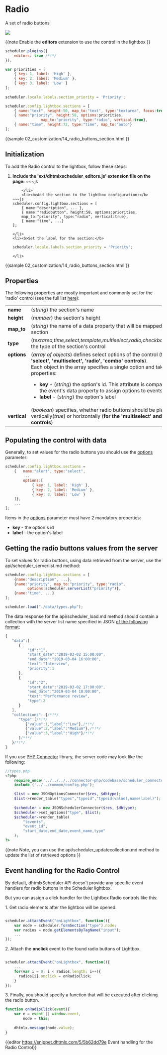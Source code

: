  Radio 
==============

A set of radio buttons

<img src="radio_editor.png"/>

{{note
Enable the **editors** extension to use the control in the lightbox
}}


~~~js
scheduler.plugins({
    editors: true /*!*/
});

var priorities = [
	{ key: 1, label: 'High' },
	{ key: 2, label: 'Medium' },
	{ key: 3, label: 'Low' }
];
            
scheduler.locale.labels.section_priority = 'Priority';

scheduler.config.lightbox.sections = [
	{ name:"text", height:50, map_to:"text", type:"textarea", focus:true },
	{ name:"priority", height:58, options:priorities, 
    			map_to:"priority", type:"radio", vertical:true},
	{ name:"time", height:72, type:"time", map_to:"auto"}
];
~~~

{{sample
	02_customization/14_radio_buttons_section.html
}}


Initialization
-----------------------
To add the Radio control to the lightbox, follow these steps:

<ol>
	<li><b>Include the 'ext/dhtmlxscheduler_editors.js' extension file on the page:</b>
~~~js
<script src="../codebase/ext/dhtmlxscheduler_editors.js"></script>

~~~
	</li>
    <li><b>Add the section to the lightbox configuration:</b>
~~~js
scheduler.config.lightbox.sections = [
	{ name:"description", ... },
	{ name:"radiobutton", height:58, options:priorities, 
    map_to:"priority", type:"radio", vertical:true},
    { name:"time", ...}
];
~~~
	</li>
    <li><b>Set the label for the section:</b>
~~~js
scheduler.locale.labels.section_priority = 'Priority';
~~~
	</li>
</ol>
     
{{sample
	02_customization/14_radio_buttons_section.html
}}

Properties
---------------------------------------------
The following properties are mostly important and commonly set for the 'radio' control (see the full list <a href="api/scheduler_lightbox_config.md">here</a>):

<table class="webixdoc_links">
	<tbody>
    	<tr>
			<td class="webixdoc_links0"><b>name</b></td>
			<td>(<i>string</i>) the section's name </td>
		</tr>
        <tr>
			<td class="webixdoc_links0"><b>height</b></td>
			<td>(<i>number</i>) the section's height</td>
		</tr>
        <tr>
			<td class="webixdoc_links0"><b>map_to</b></td>
			<td>(<i>string</i>) the name of a data property that will be mapped to the section</td>
		</tr>
        <tr>
			<td class="webixdoc_links0"><b>type</b></td>
			<td>(<i>textarea,time,select,template,multiselect,radio,checkbox,combo</i>) the type of the section's control</td>
		</tr>
        <tr>
			<td class="webixdoc_links0"  style="vertical-align: top;"><b>options</b></td>
			<td>(<i>array of objects</i>) defines select options of the control (<b>for 'select', 'multiselect', 'radio', 'combo' controls</b>).<br> Each object in the array specifies a single option and takes these properties:
            	<ul>
					<li><b>key</b> -   (<i>string</i>) the option's id. This attribute is compared with the event's data property to assign options to events</li>
					<li><b>label</b> -   (<i>string</i>) the option's label</li>
			</ul>
             </td>
		</tr>
		<tr>
			<td class="webixdoc_links0"><b>vertical</b></td>
			<td>(<i>boolean</i>) specifies, whether radio buttons should be placed vertically(<i>true</i>) or horizontally  (<b>for the 'multiselect' and 'radio'  controls</b>)</td>
		</tr>
    </tbody>
</table>



Populating the control with data
-------------------------------------------

Generally, to set values for the radio buttons you should use the [options](api/scheduler_lightbox_config.md) parameter:

~~~js
scheduler.config.lightbox.sections = 
	{  	name:"alert", type:"select", 
        ...
    	options:[
			{ key: 1, label: 'High' },
			{ key: 2, label: 'Medium' },
			{ key: 3, label: 'Low' }
	]},
    ...
];
~~~

Items in the  [options](api/scheduler_lightbox_config.md) parameter must have 2 mandatory properties:

- **key** - the option's id
- **label** - the option's label

Getting the radio buttons values from the server
------------------------------------------------------
To set values for radio buttons, using data retrieved from the server, use the api/scheduler_serverlist.md method:

~~~js
scheduler.config.lightbox.sections = [
	{name:"description", ...},
	{name:"priority", map_to:"priority", type:"radio", 
          options:scheduler.serverList("priority")},
	{name:"time", ...}
];

scheduler.load("./data/types.php");
~~~


The data response for the api/scheduler_load.md method should contain a collection with the server list name specified in JSON
[of the following format](data_formats.md#jsonwithcollections):

~~~js
{ 
   "data":[
      {
          "id":"1",
          "start_date":"2019-03-02 15:00:00",
          "end_date":"2019-03-04 16:00:00",
          "text":"Interview",
          "priority":1
      },
      {
          "id":"2",
          "start_date":"2019-03-02 17:00:00",
          "end_date":"2019-03-04 18:00:00",
          "text":"Performance review",
          "type":2
      }
   ], 
   "collections": {/*!*/
      "type":[/*!*/      
         {"value":1,"label":"Low"},/*!*/
         {"value":2,"label":"Medium"},/*!*/
         {"value":3,"label":"High"}/*!*/
      ]/*!*/
   }/*!*/
}

~~~

If you use [PHP Connector](https://github.com/DHTMLX/connector-php) library, the server code may look like the following:

~~~php
//types.php
<?php
	require_once('../../../../connector-php/codebase/scheduler_connector.php');
	include ('../../common/config.php');

	$list = new JSONOptionsConnector($res, $dbtype);
	$list->render_table("types","typeid","typeid(value),name(label)");
	
	$scheduler = new JSONSchedulerConnector($res, $dbtype);
	$scheduler->set_options("type", $list);
	$scheduler->render_table(
        "tevents",
        "event_id",
        "start_date,end_date,event_name,type"
    );
?>
~~~

{{note
Note, you can use the api/scheduler_updatecollection.md method to update the list of retrieved options
}}


Event handling for the Radio Control
------------------------------------

By default, dhtmlxScheduler API doesn't provide any specific event handlers for radio buttons in the Scheduler lightbox.

But you can assign a click handler for the Lightbox Radio controls like this:

1\.  Get radio elements after the lightbox will be opened.

~~~js

scheduler.attachEvent("onLightbox", function(){
    var node = scheduler.formSection("type").node;
    var radios = node.getElementsByTagName("input");
    ...
});
~~~

2\. Attach the <b>onclick</b> event to the found radio buttons of Lightbox.

~~~js

scheduler.attachEvent("onLightbox", function(){
	...
    for(var i = 0; i < radios.length; i++){
      radios[i].onclick = onRadioClick; 
    }
});
~~~

3\. Finally, you should specify a function that will be executed after clicking the radio button.

~~~js
function onRadioClick(event){
	var e = event || window.event,
        node = this;
  
	dhtmlx.message(node.value);
}
~~~

{{editor	https://snippet.dhtmlx.com/5/5b62dd79e	Event handling for the Radio Control}}
